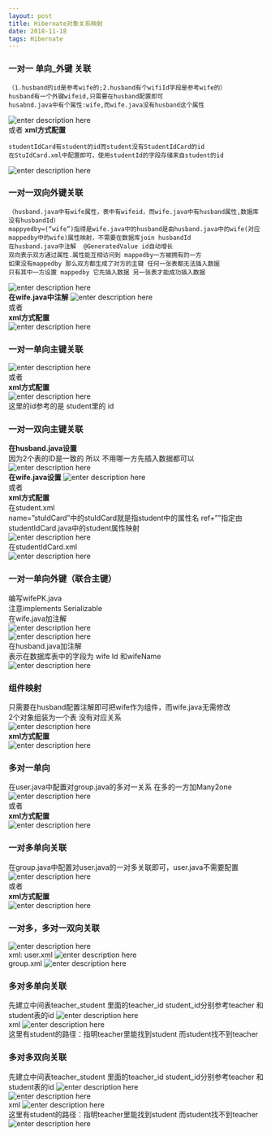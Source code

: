 ```yaml
--- 
layout: post
title: Hibernate对象关系映射
date: 2018-11-18
tags: Hibernate
---
```

### **一对一 单向_外键 关联**

``` 
（1.husband的id是参考wife的;2.husband有个wifiId字段是参考wife的）  
husband有一个外键wifeid,只需要在husband配置即可    
husabnd.java中有个属性:wife,而wife.java没有husband这个属性
```

![enter description
here](https://viabcde.github.io/images/blog/2018092854.png)  
或者
**xml方式配置**  

``` 
studentIdCard有student的id而student没有StudentIdCard的id  
在StuIdCard.xml中配置即可，使用studentId的字段存储来自student的id  
```

![enter description
here](https://viabcde.github.io/images/blog/2018092855.png)  
### **一对一双向外键关联**

``` 
（husband.java中有wife属性，表中有wifeid，而wife.java中有husband属性,数据库没有husbandId）    
mappyedby=(“wife”)指得是wife.java中的husband是由husband.java中的wife(对应mappedby中的wife)属性映射，不需要在数据库join husbandId  
在husband.java中注解  @GeneratedValue id自动增长    
双向表示双方通过属性.属性能互相访问到 mappedby一方被拥有的一方     
如果没有mappedby 那么双方都生成了对方的主键 任何一张表都无法插入数据     
只有其中一方设置 mappedby 它先插入数据 另一张表才能成功插入数据    
```
![enter description
here](https://viabcde.github.io/images/blog/2018092856.png)  
**在wife.java中注解**
![enter description
here](https://viabcde.github.io/images/blog/2018092857.png)  
或者  
**xml方式配置**     
![enter description
here](https://viabcde.github.io/images/blog/2018092858.png)  
### **一对一单向主键关联**
![enter description
here](https://viabcde.github.io/images/blog/2018092859.png)  
或者  
**xml方式配置**   
![enter description
here](https://viabcde.github.io/images/blog/2018092860.png)  
这里的id参考的是 student里的 id
### **一对一双向主键关联**
**在husband.java设置**  
因为2个表的ID是一致的 所以 不用哪一方先插入数据都可以  
![enter description
here](https://viabcde.github.io/images/blog/2018092861.png)  
**在wife.java设置**
![enter description
here](https://viabcde.github.io/images/blog/2018092862.png)  
或者    
**xml方式配置**     
在student.xml   
name=”stuIdCard”中的stuIdCard就是指student中的属性名 ref+””指定由studentIdCard.java中的student属性映射  
![enter description
here](https://viabcde.github.io/images/blog/2018092863.png)  
在studentIdCard.xml  
![enter description
here](https://viabcde.github.io/images/blog/2018092864.png)  
### **一对一单向外键（联合主键）**
编写wifePK.java    
注意implements Serializable   
在wife.java加注解  
![enter description
here](https://viabcde.github.io/images/blog/2018092865.png)  
![enter description
here](https://viabcde.github.io/images/blog/2018092866.png)  
在husband.java加注解  
表示在数据库表中的字段为 wife Id 和wifeName  
![enter description
here](https://viabcde.github.io/images/blog/2018092867.png)  
### **组件映射**
只需要在husband配置注解即可把wife作为组件，而wife.java无需修改  
2个对象组装为一个表  没有对应关系  
![enter description
here](https://viabcde.github.io/images/blog/2018092868.png)  
**xml方式配置**   
![enter description
here](https://viabcde.github.io/images/blog/2018092869.png)  
### **多对一单向**
在user.java中配置对group.java的多对一关系 在多的一方加Many2one
![enter description
here](https://viabcde.github.io/images/blog/2018092870.png)  
或者  
**xml方式配置**   
![enter description
here](https://viabcde.github.io/images/blog/2018092871.png)  
### **一对多单向关联**
在group.java中配置对user.java的一对多关联即可，user.java不需要配置
![enter description
here](https://viabcde.github.io/images/blog/2018092872.png)  
或者  
**xml方式配置**   
![enter description
here](https://viabcde.github.io/images/blog/2018092873.png)  
### **一对多，多对一双向关联**
![enter description
here](https://viabcde.github.io/images/blog/2018092874.png)  
xml:
user.xml
![enter description
here](https://viabcde.github.io/images/blog/2018092875.png)  
group.xml
![enter description
here](https://viabcde.github.io/images/blog/2018092876.png)  
### **多对多单向关联**
先建立中间表teacher_student 里面的teacher_id student_id分别参考teacher 和student表的id
![enter description
here](https://viabcde.github.io/images/blog/2018092877.png)  
xml
![enter description
here](https://viabcde.github.io/images/blog/2018092878.png)  
这里有student的路径：指明teacher里能找到student 而student找不到teacher
### **多对多双向关联**
先建立中间表teacher_student 里面的teacher_id student_id分别参考teacher 和student表的id
![enter description
here](https://viabcde.github.io/images/blog/2018092879.png)  
![enter description
here](https://viabcde.github.io/images/blog/2018092880.png)  
xml
![enter description
here](https://viabcde.github.io/images/blog/2018092881.png)  
这里有student的路径：指明teacher里能找到student 而student找不到teacher
![enter description
here](https://viabcde.github.io/images/blog/2018092882.png)  

